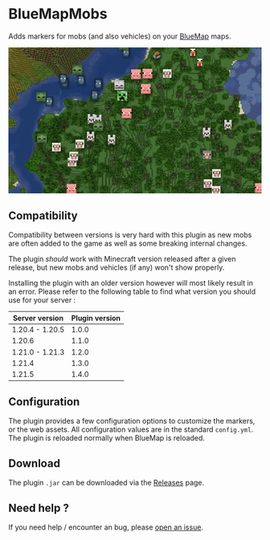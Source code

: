 # BlueMapMobs

Adds markers for mobs (and also vehicles) on your [BlueMap](https://github.com/BlueMap-Minecraft/BlueMap) maps.

![Demonstration picture](.github/assets/image.png)

## Compatibility

Compatibility between versions is very hard with this plugin as new mobs are often added to the game as well as some breaking internal changes.

The plugin *should* work with Minecraft version released after a given release, but new mobs and vehicles (if any) won't show properly.

Installing the plugin with an older version however will most likely result in an error. Please refer to the following table to find what version you should use for your server :

| Server version  | Plugin version |
|-----------------|----------------|
| 1.20.4 - 1.20.5 | 1.0.0          |
| 1.20.6          | 1.1.0          |
| 1.21.0 - 1.21.3 | 1.2.0          |
| 1.21.4          | 1.3.0          |
| 1.21.5          | 1.4.0          |


## Configuration

The plugin provides a few configuration options to customize the markers, or the web assets.
All configuration values are in the standard `config.yml`.
The plugin is reloaded normally when BlueMap is reloaded.

## Download

The plugin `.jar` can be downloaded via the [Releases](https://github.com/Renaud11232/BlueMapMobs/releases) page.

## Need help ?

If you need help / encounter an bug, please [open an issue](https://github.com/Renaud11232/BlueMapMobs/issues/new).